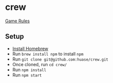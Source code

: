 # crew

<a href='https://www.ultraboardgames.com/the-crew/game-rules.php?fbclid=IwAR1yvUP_Ih2lN4K72kViTF0Gd61hDq4sDZCPO5yEUWFPwmZXN8zOehwl2T4'>Game Rules</a>

## Setup

- <a href='https://brew.sh/'>Install Homebrew</a>
- Run `brew install npm` to install `npm`
- Run `git clone git@github.com:huase/crew.git`
- Once cloned, run `cd crew/`
- Run `npm install`
- Run `npm start`
